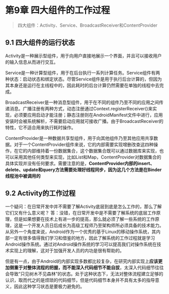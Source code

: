 # 第9章 四大组件的工作过程
> 四大组件：Activity、Service、BroadcastReceiver和ContentProvider
## 9.1 四大组件的运行状态
Activity是一种展示型组件，用于向用户直接地展示一个界面，并且可以接收用户的输入信息从而进行交互。

Service是一种计算型组件，用于在后台执行一系列计算任务。Service组件有两种状态：启动状态和绑定状态。尽管Service组件是用于执行后台计算的，但因为其本身还是运行在主线程中的，因此耗时的后台计算仍然需要在单独的线程中去完成。 

BroadcastReceiver是一种消息型组件，用于在不同的组件乃至不同的应用之间传递消息。广播注册有两种方式，动态注册通过Context.registerReceiver()来实现，必须要应用启动才能注册；静态注册则在AndroidManifest文件中进行，应用安装时会被系统解析，不需要启动应用就可接收广播。由于BroadcastReceiver的特性，它不适合用来执行耗时操作。

ContentProvider是一种数据共享型组件，用于向其他组件乃至其他应用共享数据。对于一个ContentProvider组件来说，它的内部需要实现增删改查这四种操作，在它的内部维持着一份数据集合，这个数据集合既可以通过数据库来实现，也可以采用其他任何类型来实现，比如List和Map，ContentProvider对数据集合的具体实现并没有任何要求。需要注意的是，**ContentProvider内部的insert、delete、update和query方法需要处理好线程同步，因为这几个方法是在Binder线程池中被调用的**

## 9.2 Activity的工作过程
一个疑问：在日常开发中并不需要了解Activity底层到底是怎么工作的，那么了解它们又有什么意义呢？
    答：没错，在日常开发中是不需要了解系统的底层工作原理，但是如果想要在技术上有进一步的提高，那么就必须了解一些系统的工作原理，这是一个开发人员日后成长为高级工程师乃至架构师所必须具备的技术能力。从另外一个角度来说，Android作为一个优秀的基于Linux的移动操作系统，其内部一定有很多值得我们学习和借鉴的地方，因此了解系统的工作过程就是学习Android操作系统。通过对Android操作系统的学习可以提高我们对操作系统在技术实现上的理解，这对于加强开发人员的内功是很有帮助的。

但是有一点，由于Android的内部实现多数都比较复杂，在研究内部实现上**应该更加侧重于对整体流程的把握，而不能深入代码细节不能自拔**，太深入代码细节往往会导致“只见树木不见森林”的状态。处于这种状态下，无法对整体流程建立足够的认识，取而代之的是烦琐的代码细节，但是代码细节本身并不具有太多的指导意义，因此这种学习状态是要极力避免的。

